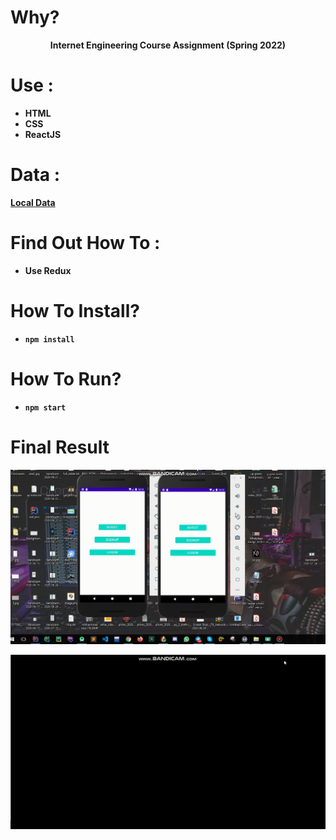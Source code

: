# Why?
<p align="center">
    <b>Internet Engineering Course Assignment (Spring 2022)
</p>


# Use : 
- HTML 
- CSS
- ReactJS


# Data :

[Local Data](./src/data.json) 

# Find Out How To  :

-  Use Redux



# How To Install?
- `npm install`

# How To Run?
- `npm start`



# Final Result 

<p align="center">
  <img src="preview1.gif" alt="animated" />
</p>

<p align="center">
  <img src="preview2.gif" alt="animated" />
</p>